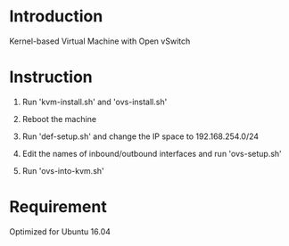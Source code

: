 # Introduction

Kernel-based Virtual Machine with Open vSwitch

# Instruction

1. Run 'kvm-install.sh' and 'ovs-install.sh'

2. Reboot the machine

3. Run 'def-setup.sh' and change the IP space to 192.168.254.0/24

4. Edit the names of inbound/outbound interfaces and run 'ovs-setup.sh'

5. Run 'ovs-into-kvm.sh'

# Requirement

Optimized for Ubuntu 16.04
